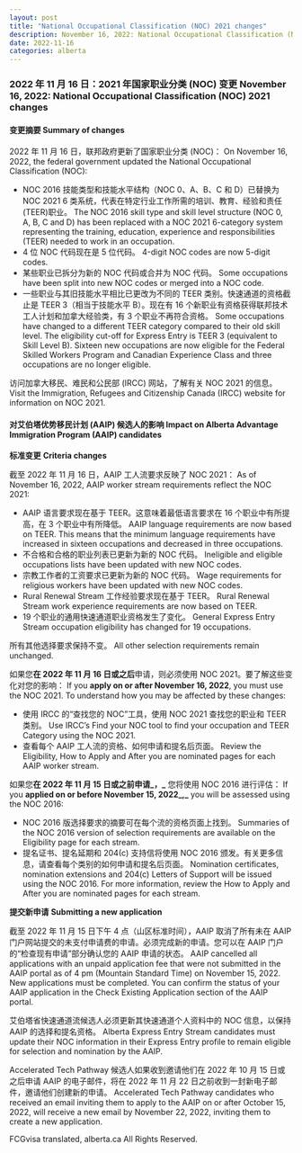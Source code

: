 ```yaml
---
layout: post
title: "National Occupational Classification (NOC) 2021 changes"
description: November 16, 2022: National Occupational Classification (NOC) 2021 changes
date: 2022-11-16
categories: alberta
---
```


### 2022 年 11 月 16 日：2021 年国家职业分类 (NOC) 变更	November 16, 2022: National Occupational Classification (NOC) 2021 changes

#### 变更摘要	Summary of changes

2022 年 11 月 16 日，联邦政府更新了国家职业分类 (NOC)：	On November 16, 2022, the federal government updated the National Occupational Classification (NOC):

* NOC 2016 技能类型和技能水平结构（NOC 0、A、B、C 和 D）已替换为 NOC 2021 6 类系统，代表在特定行业工作所需的培训、教育、经验和责任 (TEER)职业。	The NOC 2016 skill type and skill level structure (NOC 0, A, B, C and D) has been replaced with a NOC 2021 6-category system representing the training, education, experience and responsibilities (TEER) needed to work in an occupation.
* 4 位 NOC 代码现在是 5 位代码。	4-digit NOC codes are now 5-digit codes.
* 某些职业已拆分为新的 NOC 代码或合并为 NOC 代码。	Some occupations have been split into new NOC codes or merged into a NOC code.
* 一些职业与其旧技能水平相比已更改为不同的 TEER 类别。快速通道的资格截止是 TEER 3（相当于技能水平 B）。现在有 16 个新职业有资格获得联邦技术工人计划和加拿大经验类，有 3 个职业不再符合资格。	Some occupations have changed to a different TEER category compared to their old skill level. The eligibility cut-off for Express Entry is TEER 3 (equivalent to Skill Level B). Sixteen new occupations are now eligible for the Federal Skilled Workers Program and Canadian Experience Class and three occupations are no longer eligible.

访问加拿大移民、难民和公民部 (IRCC) 网站，了解有关 NOC 2021 的信息。	Visit the Immigration, Refugees and Citizenship Canada (IRCC) website for information on NOC 2021.

#### 对艾伯塔优势移民计划 (AAIP) 候选人的影响	Impact on Alberta Advantage Immigration Program (AAIP) candidates

**标准变更**	**Criteria changes**

截至 2022 年 11 月 16 日，AAIP 工人流要求反映了 NOC 2021：	As of November 16, 2022, AAIP worker stream requirements reflect the NOC 2021:

* AAIP 语言要求现在基于 TEER。这意味着最低语言要求在 16 个职业中有所提高，在 3 个职业中有所降低。	AAIP language requirements are now based on TEER. This means that the minimum language requirements have increased in sixteen occupations and decreased in three occupations.
* 不合格和合格的职业列表已更新为新的 NOC 代码。	Ineligible and eligible occupations lists have been updated with new NOC codes.
* 宗教工作者的工资要求已更新为新的 NOC 代码。	Wage requirements for religious workers have been updated with new NOC codes.
* Rural Renewal Stream 工作经验要求现在基于 TEER。	Rural Renewal Stream work experience requirements are now based on TEER.
* 19 个职业的通用快速通道职业资格发生了变化。	General Express Entry Stream occupation eligibility has changed for 19 occupations.

所有其他选择要求保持不变。	All other selection requirements remain unchanged.

如果您**在 2022 年 11 月 16 日或之后**申请，则必须使用 NOC 2021。要了解这些变化对您的影响：	If you **apply on or after November 16, 2022**, you must use the NOC 2021. To understand how you may be affected by these changes:

* 使用 IRCC 的“查找您的 NOC”工具，使用 NOC 2021 查找您的职业和 TEER 类别。	Use IRCC’s Find your NOC tool to find your occupation and TEER Category using the NOC 2021.
* 查看每个 AAIP 工人流的资格、如何申请和提名后页面。	Review the Eligibility, How to Apply and After you are nominated pages for each AAIP worker stream.

如果您**在 2022 年 11 月 15 日或之前申请_，_** 您将使用 NOC 2016 进行评估：	If you **applied on or before November 15, 2022_,_** you will be assessed using the NOC 2016:

* NOC 2016 版选择要求的摘要可在每个流的资格页面上找到。	Summaries of the NOC 2016 version of selection requirements are available on the Eligibility page for each stream.
* 提名证书、提名延期和 204(c) 支持信将使用 NOC 2016 颁发。有关更多信息，请查看每个类别的如何申请和提名后页面。	Nomination certificates, nomination extensions and 204(c) Letters of Support will be issued using the NOC 2016. For more information, review the How to Apply and After you are nominated pages for each stream.

**提交新申请**	**Submitting a new application**

截至 2022 年 11 月 15 日下午 4 点（山区标准时间），AAIP 取消了所有未在 AAIP 门户网站提交的未支付申请费的申请。必须完成新的申请。您可以在 AAIP 门户的“检查现有申请”部分确认您的 AAIP 申请的状态。	AAIP cancelled all applications with an unpaid application fee that were not submitted in the AAIP portal as of 4 pm (Mountain Standard Time) on November 15, 2022. New applications must be completed. You can confirm the status of your AAIP application in the Check Existing Application section of the AAIP portal.

艾伯塔省快速通道流候选人必须更新其快速通道个人资料中的 NOC 信息，以保持 AAIP 的选择和提名资格。	Alberta Express Entry Stream candidates must update their NOC information in their Express Entry profile to remain eligible for selection and nomination by the AAIP.

Accelerated Tech Pathway 候选人如果收到邀请他们在 2022 年 10 月 15 日或之后申请 AAIP 的电子邮件，将在 2022 年 11 月 22 日之前收到一封新电子邮件，邀请他们创建新的申请。	Accelerated Tech Pathway candidates who received an email inviting them to apply to the AAIP on or after October 15, 2022, will receive a new email by November 22, 2022, inviting them to create a new application.

FCGvisa translated, alberta.ca All Rights Reserved.

